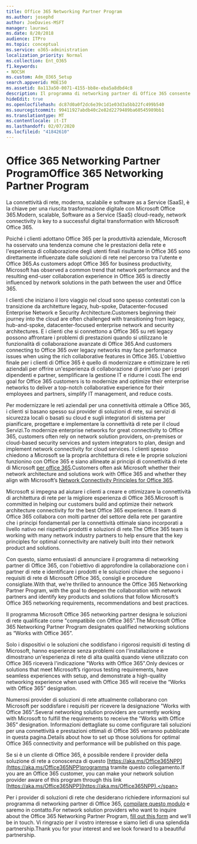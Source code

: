 ```yaml
---
title: Office 365 Networking Partner Program
ms.author: josephd
author: JoeDavies-MSFT
manager: laurawi
ms.date: 8/20/2018
audience: ITPro
ms.topic: conceptual
ms.service: o365-administration
localization_priority: Normal
ms.collection: Ent_O365
f1.keywords:
- NOCSH
ms.custom: Adm_O365_Setup
search.appverid: MOE150
ms.assetid: 8a113a50-0071-4155-bb8e-eba5a8dbd4c8
description: Il programma di networking partner di Office 365 consente al dispositivo di essere certificato come funzionante con Office 365.
hideEdit: true
ms.openlocfilehash: dc87d0a0f2dc6e39c1d1e03d3a5bb22fc499b540
ms.sourcegitcommit: 99411927abdb40c2e82d2279489ba60545989bb1
ms.translationtype: MT
ms.contentlocale: it-IT
ms.lasthandoff: 02/07/2020
ms.locfileid: "41842610"
---
```

# <a name="office-365-networking-partner-program"></a><span data-ttu-id="bf401-103">Office 365 Networking Partner Program</span><span class="sxs-lookup"><span data-stu-id="bf401-103">Office 365 Networking Partner Program</span></span>

<span data-ttu-id="bf401-104">La connettività di rete, moderna, scalabile e software as a Service (SaaS), è la chiave per una riuscita trasformazione digitale con Microsoft Office 365.</span><span class="sxs-lookup"><span data-stu-id="bf401-104">Modern, scalable, Software as a Service (SaaS) cloud-ready, network connectivity is key to a successful digital transformation with Microsoft Office 365.</span></span>  

<span data-ttu-id="bf401-105">Poiché i clienti adottano Office 365 per la produttività aziendale, Microsoft ha osservato una tendenza comune che le prestazioni della rete e l'esperienza di collaborazione degli utenti finali risultante in Office 365 sono direttamente influenzate dalle soluzioni di rete nel percorso tra l'utente e Office 365.</span><span class="sxs-lookup"><span data-stu-id="bf401-105">As customers adopt Office 365 for business productivity, Microsoft has observed a common trend that network performance and the resulting end-user collaboration experience in Office 365 is directly influenced by network solutions in the path between the user and Office 365.</span></span>  

<span data-ttu-id="bf401-106">I clienti che iniziano il loro viaggio nel cloud sono spesso contestati con la transizione da architetture legacy, hub-spoke, Datacenter-focused Enterprise Network e Security Architecture.</span><span class="sxs-lookup"><span data-stu-id="bf401-106">Customers beginning their journey into the cloud are often challenged with transitioning from legacy, hub-and-spoke, datacenter-focused enterprise network and security architectures.</span></span> <span data-ttu-id="bf401-107">E i clienti che si connettono a Office 365 su reti legacy possono affrontare i problemi di prestazioni quando si utilizzano le funzionalità di collaborazione avanzate di Office 365.</span><span class="sxs-lookup"><span data-stu-id="bf401-107">And customers connecting to Office 365 over legacy networks may face performance issues when using the rich collaborative features in Office 365.</span></span> <span data-ttu-id="bf401-108">L'obiettivo finale per i clienti di Office 365 è quello di modernizzare e ottimizzare le reti aziendali per offrire un'esperienza di collaborazione di prim'uso per i propri dipendenti e partner, semplificare la gestione IT e ridurre i costi.</span><span class="sxs-lookup"><span data-stu-id="bf401-108">The end goal for Office 365 customers is to modernize and optimize their enterprise networks to deliver a top-notch collaborative experience for their employees and partners, simplify IT management, and reduce costs.</span></span> 

<span data-ttu-id="bf401-109">Per modernizzare le reti aziendali per una connettività ottimale a Office 365, i clienti si basano spesso sui provider di soluzioni di rete, sui servizi di sicurezza locali o basati su cloud e sugli integratori di sistema per pianificare, progettare e implementare la connettività di rete per il cloud Servizi.</span><span class="sxs-lookup"><span data-stu-id="bf401-109">To modernize enterprise networks for great connectivity to Office 365, customers often rely on network solution providers, on-premises or cloud-based security services and system integrators to plan, design and implement network connectivity for cloud services.</span></span> <span data-ttu-id="bf401-110">I clienti spesso chiedono a Microsoft se la propria architettura di rete e le proprie soluzioni funzionino con Office 365 e siano allineate ai principi di connettività di rete di Microsoft [per office 365](https://aka.ms/PNC).</span><span class="sxs-lookup"><span data-stu-id="bf401-110">Customers often ask Microsoft whether their network architecture and solutions work with Office 365 and whether they align with Microsoft’s [Network Connectivity Principles for Office 365](https://aka.ms/PNC).</span></span>  

<span data-ttu-id="bf401-111">Microsoft si impegna ad aiutare i clienti a creare e ottimizzare la connettività di architettura di rete per la migliore esperienza di Office 365.</span><span class="sxs-lookup"><span data-stu-id="bf401-111">Microsoft is committed in helping our customers build and optimize their network architecture connectivity for the best Office 365 experience.</span></span> <span data-ttu-id="bf401-112">Il team di Office 365 collabora con molti partner del settore della rete per garantire che i principi fondamentali per la connettività ottimale siano incorporati a livello nativo nei rispettivi prodotti e soluzioni di rete.</span><span class="sxs-lookup"><span data-stu-id="bf401-112">The Office 365 team is working with many network industry partners to help ensure that the key principles for optimal connectivity are natively built into their network product and solutions.</span></span> 

<span data-ttu-id="bf401-113">Con questo, siamo entusiasti di annunciare il programma di networking partner di Office 365, con l'obiettivo di approfondire la collaborazione con i partner di rete e identificare i prodotti e le soluzioni chiave che seguono i requisiti di rete di Microsoft Office 365, consigli e procedure consigliate.</span><span class="sxs-lookup"><span data-stu-id="bf401-113">With that, we’re thrilled to announce the Office 365 Networking Partner Program, with the goal to deepen the collaboration with network partners and identify key products and solutions that follow Microsoft’s Office 365 networking requirements, recommendations and best practices.</span></span> 

<span data-ttu-id="bf401-114">Il programma Microsoft Office 365 networking partner designa le soluzioni di rete qualificate come "compatibile con Office 365".</span><span class="sxs-lookup"><span data-stu-id="bf401-114">The Microsoft Office 365 Networking Partner Program designates qualified networking solutions as “Works with Office 365”.</span></span>  

<span data-ttu-id="bf401-115">Solo i dispositivi o le soluzioni che soddisfano i rigorosi requisiti di testing di Microsoft, hanno esperienze senza problemi con l'installazione e dimostrano un'esperienza di rete di alta qualità quando viene utilizzato con Office 365 riceverà l'indicazione "Works with Office 365".</span><span class="sxs-lookup"><span data-stu-id="bf401-115">Only devices or solutions that meet Microsoft’s rigorous testing requirements, have seamless experiences with setup, and demonstrate a high-quality networking experience when used with Office 365 will receive the “Works with Office 365” designation.</span></span>  

<span data-ttu-id="bf401-116">Numerosi provider di soluzioni di rete attualmente collaborano con Microsoft per soddisfare i requisiti per ricevere la designazione "Works with Office 365".</span><span class="sxs-lookup"><span data-stu-id="bf401-116">Several networking solution providers are currently working with Microsoft to fulfill the requirements to receive the “Works with Office 365” designation.</span></span> <span data-ttu-id="bf401-117">Informazioni dettagliate su come configurare tali soluzioni per una connettività e prestazioni ottimali di Office 365 verranno pubblicate in questa pagina.</span><span class="sxs-lookup"><span data-stu-id="bf401-117">Details about how to set up those solutions for optimal Office 365 connectivity and performance will be published on this page.</span></span>  

<span data-ttu-id="bf401-118">Se si è un cliente di Office 365, è possibile rendere il provider della soluzione di rete a conoscenza di questo [https://aka.ms/Office365NPP](https://aka.ms/Office365NPP)programma tramite questo collegamento.</span><span class="sxs-lookup"><span data-stu-id="bf401-118">If you are an Office 365 customer, you can make your network solution provider aware of this program through this link [https://aka.ms/Office365NPP](https://aka.ms/Office365NPP).</span></span>

<span data-ttu-id="bf401-119">Per i provider di soluzioni di rete che desiderano richiedere informazioni sul programma di networking partner di Office 365, [compilare questo modulo](https://forms.office.com/Pages/ResponsePage.aspx?id=v4j5cvGGr0GRqy180BHbRyOZxByRF1dLgv7k6ye5z8pUMTNCVTYyVk9GNEYzWjFOVkI1SzdJNUkyWi4u) e saremo in contatto.</span><span class="sxs-lookup"><span data-stu-id="bf401-119">For network solution providers who want to inquire about the Office 365 Networking Partner Program, [fill out this form](https://forms.office.com/Pages/ResponsePage.aspx?id=v4j5cvGGr0GRqy180BHbRyOZxByRF1dLgv7k6ye5z8pUMTNCVTYyVk9GNEYzWjFOVkI1SzdJNUkyWi4u) and we’ll be in touch.</span></span> <span data-ttu-id="bf401-120">Vi ringrazio per il vostro interesse e siamo lieti di una splendida partnership.</span><span class="sxs-lookup"><span data-stu-id="bf401-120">Thank you for your interest and we look forward to a beautiful partnership.</span></span> 

